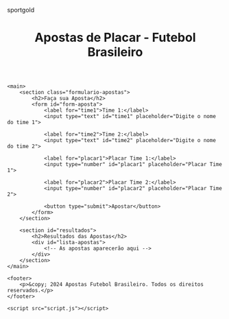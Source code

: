 sportgold
<html lang="pt-br">
<head>
    <meta charset="UTF-8">
    <meta name="viewport" content="width=device-width, initial-scale=1.0">
    <title>Apostas Futebol Brasileiro</title>
    <link rel="stylesheet" href="styles.css">
</head>
<body>
    <header>
        <h1>Apostas de Placar - Futebol Brasileiro</h1>
    </header>

    <main>
        <section class="formulario-apostas">
            <h2>Faça sua Aposta</h2>
            <form id="form-aposta">
                <label for="time1">Time 1:</label>
                <input type="text" id="time1" placeholder="Digite o nome do time 1">

                <label for="time2">Time 2:</label>
                <input type="text" id="time2" placeholder="Digite o nome do time 2">

                <label for="placar1">Placar Time 1:</label>
                <input type="number" id="placar1" placeholder="Placar Time 1">

                <label for="placar2">Placar Time 2:</label>
                <input type="number" id="placar2" placeholder="Placar Time 2">

                <button type="submit">Apostar</button>
            </form>
        </section>

        <section id="resultados">
            <h2>Resultados das Apostas</h2>
            <div id="lista-apostas">
                <!-- As apostas aparecerão aqui -->
            </div>
        </section>
    </main>

    <footer>
        <p>&copy; 2024 Apostas Futebol Brasileiro. Todos os direitos reservados.</p>
    </footer>

    <script src="script.js"></script>
</body>
</html>
